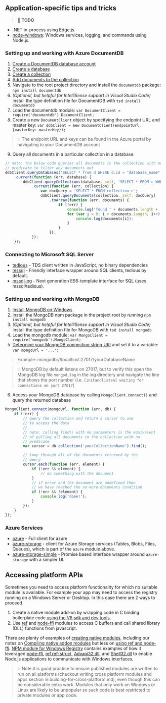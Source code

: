 ## Application-specific tips and tricks
> :triangular_flag_on_post: **TODO**
* .NET in-process using Edge.js.
* [node-windows](https://github.com/coreybutler/node-windows): Windows services, logging, and commands using Node.js.

### Setting up and working with Azure DocumentDB

1. [Create a DocumentDB database account](https://azure.microsoft.com/en-us/documentation/articles/documentdb-create-account/)
2. [Create a database](https://azure.microsoft.com/en-us/documentation/articles/documentdb-create-database/)
3. [Create a collection](https://azure.microsoft.com/en-us/documentation/articles/documentdb-create-collection/)
4. [Add documents to the collection](https://azure.microsoft.com/en-us/documentation/articles/documentdb-view-json-document-explorer/)
5. Navigate to the root project directory and install the `documentdb` package: `npm install documentdb`
6. *(Optional, but helpful for IntelliSense support in Visual Studio Code)* Install the type definition file for DocumentDB with `tsd install documentdb`
7. Load the documentdb module: `var DocumentClient = require('documentdb').DocumentClient;`
8. Create a new `DocumentClient` object by specifying the endpoint URL and master key: `var ddbClient = new DocumentClient(endpointUrl, {masterKey: masterKey});`
 > :bulb: The endpoint URL and keys can be found in the Azure portal by navigating to your DocumentDB account
 
9. Query all documents in a particular collection in a database
```javascript
// note: the below code queries all documents in the collection with no 
// predicate to filter any documents out
ddbClient.queryDatabases('SELECT * from d WHERE d.id = "database_name"')
    .current(function (err, database) {
        ddbClient.queryCollections(database._self, 'SELECT * FROM c WHERE c.id = "collection_name"')
            .current(function (err, collection) {
                var docQuery = 'SELECT * FROM collection c';
                ddbClient.queryDocuments(collection._self, docQuery)
                    .toArray(function (err, documents) {
                        if (!err) {
                            console.log('found ' + documents.length + ' documents...');
                            for (var i = 0; i < documents.length; i++) {
                                console.log(documents[i]);
                            }
                        }
                    });
            });
    });
```

### Connecting to Microsoft SQL Server

* [tedious](https://www.npmjs.com/package/tedious) - TDS client written in JavaScript, no binary dependencies
* [mssql](https://www.npmjs.com/package/mssql) - Friendly interface wrapper around SQL clients, tedious by default.
* [mssql-ng](https://www.npmjs.com/package/mssql) - Next generation ES6-template interface for SQL (uses mssql/tedious).

### Setting up and working with MongoDB

1. [Install MongoDB on Windows](https://docs.mongodb.org/manual/tutorial/install-mongodb-on-windows/)
2. Install the MongoDB npm package in the project root by running `npm install mongodb`
3. *(Optional, but helpful for IntelliSense support in Visual Studio Code)* Install the type definition file for MongoDB with `tsd install mongodb`
4. Load the mongodb module: `var MongoClient = require('mongodb').MongoClient;`
5. [Determine your MongoDB connection string URI](https://docs.mongodb.org/manual/reference/connection-string/) and set it to a variable: `var mongoUrl = '...'`;
 > Example: mongodb://localhost:27017/yourDatabaseName

 > :bulb: MongoDB by default listens on 27017, but to verify this open the MongoDB log file `mongod.log` in the log directory and navigate the line that shows the port number (i.e. `[initandlisten] waiting for connections on port 27017`)
6. Access your MongoDB database by calling `MongoClient.connect()` and query the returned database
```javascript
MongoClient.connect(mongoUrl, function (err, db) {
    if (!err) {
        // query the collection and return a cursor to use
        // to access the data
        //
        // note: calling find() with no parameters is the equivalent
        // of pulling all documents in the collection with no
        // predicate
        var cursor = db.collection('yourCollectionName').find();

        // loop through all of the documents returned by the
        // query
        cursor.each(function (err, element) {
            if (!err && element) {
                // do something with the document
            }
            // if error and the document are undefined then
            // we have reached the no-more-documents condition
            if (!err && !element) {
                console.log('done!');
            }
        });
    }
});
```

### Azure Services

* [azure](https://www.npmjs.com/package/azure) - Full client for azure
* [azure-storage](https://www.npmjs.com/package/azure-storage) - client for Azure Storage services (Tables, Blobs, Files, Queues), which is part of the `azure` module above.
* [azure-storage-simple](https://www.npmjs.com/package/azure-storage-simple) - Promise based interface wrapper around `azure-storage` with a simpler UI.


## Accessing platform APIs
Sometimes you need to access platform functionality for which no suitable module is available. For example your app may need to access the registry running on a Windows Server or Desktop. In this case there are 2 ways to proceed. 

1. Create a native module add-on by wrapping code in C binding boilerplate code [using the V8 sdk and dev tools](https://nodejs.org/api/addons.html).
2. Use [ref](https://github.com/TooTallNate/ref) and [node-ffi](https://github.com/node-ffi/node-ffi) modules to access C buffers and call shared library (DLL) functions from javascript.

There are plenty of examples of [creating native modules](http://www.martinchristen.ch/node/tutorial11), including our notes on [Compiling native addon modules](windows-environment.md#compiling-native-addon-modules) but less on [using ref and node-ffi](http://opendirective.net/blog/2015/10/working-with-windows-native-code-from-node-js). [NPM module for Windows Registry](https://github.com/CatalystCode/windows-registry-node) contains examples of how it leveraged [node-ffi](https://www.npmjs.com/package/ffi), [ref](https://www.npmjs.com/package/ref),[ref-struct](https://www.npmjs.com/package/ref-struct), [Advapi32.dll](https://msdn.microsoft.com/en-us/library/windows/desktop/ms724875(v=vs.85).aspx), and [Shell32.dll](https://msdn.microsoft.com/en-us/library/windows/desktop/bb762154(v=vs.85).aspx) to enable Node.js applications to communicate with Windows interfaces.  

> :bulb: Note it is good practice to ensure published modules are written to run on all platforms (checkout writing cross platform modules and apps section in building-for-cross-platform.md), even though this can be considerable extra work. Modules that only work on Windows or Linux are likely to be unpopular so such code is best restricted to private modules or app code.
